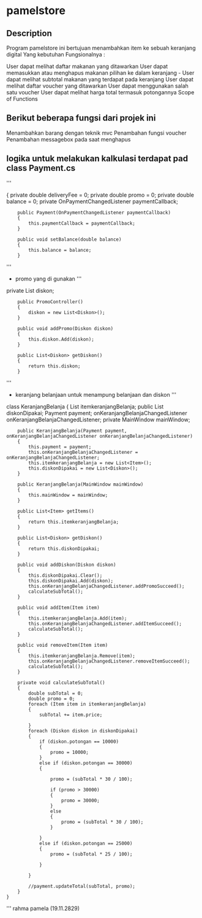# pamelstore
## Description
Program pamelstore ini bertujuan menambahkan item ke sebuah keranjang digital Yang kebutuhan Fungsionalnya :

User dapat melihat daftar makanan yang ditawarkan
User dapat memasukkan atau menghapus makanan pilihan ke dalam keranjang - User dapat melihat subtotal makanan yang terdapat pada keranjang
User dapat melihat daftar voucher yang ditawarkan
User dapat menggunakan salah satu voucher
User dapat melihat harga total termasuk potongannya
Scope of Functions

## Berikut beberapa fungsi dari projek ini

Menambahkan barang dengan teknik mvc
Penambahan fungsi voucher
Penambahan messagebox pada saat menghapus

## logika untuk melakukan kalkulasi terdapat pad class Payment.cs

'''



 {
        private double deliveryFee = 0;
        private double promo = 0;
        private double balance = 0;
        private OnPaymentChangedListener paymentCallback;

        public Payment(OnPaymentChangedListener paymentCallback)
        {
            this.paymentCallback = paymentCallback;
        }

        public void setBalance(double balance)
        {
            this.balance = balance;
        }


'''
- promo yang di gunakan
'''

private List<Diskon> diskon;

        public PromoController()
        {
            diskon = new List<Diskon>();
        }

        public void addPromo(Diskon diskon)
        {
            this.diskon.Add(diskon);
        }

        public List<Diskon> getDiskon()
        {
            return this.diskon;
        }

'''
- keranjang belanjaan untuk menampung belanjaan dan diskon
'''


class KeranjangBelanja
    {
        List<Item> itemkeranjangBelanja;
        public List<Diskon> diskonDipakai;
        Payment payment;
        onKeranjangBelanjaChangedListener onKeranjangBelanjaChangedListener;
        private MainWindow mainWindow;

        public KeranjangBelanja(Payment payment, onKeranjangBelanjaChangedListener onKeranjangBelanjaChangedListener)
        {
            this.payment = payment;
            this.onKeranjangBelanjaChangedListener = onKeranjangBelanjaChangedListener;
            this.itemkeranjangBelanja = new List<Item>();
            this.diskonDipakai = new List<Diskon>();
        }

        public KeranjangBelanja(MainWindow mainWindow)
        {
            this.mainWindow = mainWindow;
        }

        public List<Item> getItems()
        {
            return this.itemkeranjangBelanja;
        }

        public List<Diskon> getDiskon()
        {
            return this.diskonDipakai;
        }

        public void addDiskon(Diskon diskon)
        {
            this.diskonDipakai.Clear();
            this.diskonDipakai.Add(diskon);
            this.onKeranjangBelanjaChangedListener.addPromoSucceed();
            calculateSubTotal();
        }

        public void addItem(Item item)
        {
            this.itemkeranjangBelanja.Add(item);
            this.onKeranjangBelanjaChangedListener.addItemSucceed();
            calculateSubTotal();
        }

        public void removeItem(Item item)
        {
            this.itemkeranjangBelanja.Remove(item);
            this.onKeranjangBelanjaChangedListener.removeItemSucceed();
            calculateSubTotal();
        }

        private void calculateSubTotal()
        {
            double subTotal = 0;
            double promo = 0;
            foreach (Item item in itemkeranjangBelanja)
            {
                subTotal += item.price;

            }
            foreach (Diskon diskon in diskonDipakai)
            {
                if (diskon.potongan == 10000)
                {
                    promo = 10000;
                }
                else if (diskon.potongan == 30000)
                {

                    promo = (subTotal * 30 / 100);

                    if (promo > 30000)
                    {
                        promo = 30000;
                    }
                    else
                    {
                        promo = (subTotal * 30 / 100);
                    }

                }
                else if (diskon.potongan == 25000)
                {
                    promo = (subTotal * 25 / 100);

                }

            }

            //payment.updateTotal(subTotal, promo);
        }
    }
    
    
    
'''
rahma pamela (19.11.2829)
